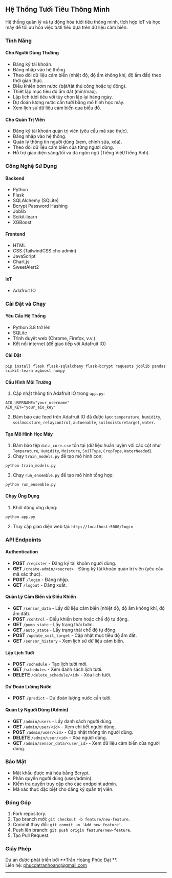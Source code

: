 
## Hệ Thống Tưới Tiêu Thông Minh

Hệ thống quản lý và tự động hóa tưới tiêu thông minh, tích hợp IoT và học máy để tối ưu hóa việc tưới tiêu dựa trên dữ liệu cảm biến.

### Tính Năng

#### Cho Người Dùng Thường
- Đăng ký tài khoản.
- Đăng nhập vào hệ thống.
- Theo dõi dữ liệu cảm biến (nhiệt độ, độ ẩm không khí, độ ẩm đất) theo thời gian thực.
- Điều khiển bơm nước (bật/tắt thủ công hoặc tự động).
- Thiết lập mục tiêu độ ẩm đất (min/max).
- Lập lịch tưới tiêu với tùy chọn lặp lại hàng ngày.
- Dự đoán lượng nước cần tưới bằng mô hình học máy.
- Xem lịch sử dữ liệu cảm biến qua biểu đồ.

#### Cho Quản Trị Viên
- Đăng ký tài khoản quản trị viên (yêu cầu mã xác thực).
- Đăng nhập vào hệ thống.
- Quản lý thông tin người dùng (xem, chỉnh sửa, xóa).
- Theo dõi dữ liệu cảm biến của từng người dùng.
- Hỗ trợ giao diện sáng/tối và đa ngôn ngữ (Tiếng Việt/Tiếng Anh).

### Công Nghệ Sử Dụng

#### Backend
- Python
- Flask
- SQLAlchemy (SQLite)
- Bcrypt Password Hashing
- Joblib
- Scikit-learn
- XGBoost

#### Frontend
- HTML
- CSS (TailwindCSS cho admin)
- JavaScript
- Chart.js
- SweetAlert2

#### IoT
- Adafruit IO

### Cài Đặt và Chạy

#### Yêu Cầu Hệ Thống
- Python 3.8 trở lên
- SQLite
- Trình duyệt web (Chrome, Firefox, v.v.)
- Kết nối internet (để giao tiếp với Adafruit IO)

#### Cài Đặt
```
pip install flask flask-sqlalchemy flask-bcrypt requests joblib pandas scikit-learn xgboost numpy
```

#### Cấu Hình Môi Trường
1. Cập nhật thông tin Adafruit IO trong `app.py`:
```
AIO_USERNAME="your_username"
AIO_KEY="your_aio_key"
```
2. Đảm bảo các feed trên Adafruit IO đã được tạo: `temperature`, `humidity`, `soilmoisture`, `relaycontrol`, `autoenable`, `soilmoisturetarget`, `water`.

#### Tạo Mô Hình Học Máy
1. Đảm bảo tệp `data_core.csv` tồn tại (dữ liệu huấn luyện với các cột như `Temparature`, `Humidity`, `Moisture`, `SoilType`, `CropType`, `WaterNeeded`).
2. Chạy `train_models.py` để tạo mô hình con:
```
python train_models.py
```
3. Chạy `run_ensemble.py` để tạo mô hình tổng hợp:
```
python run_ensemble.py
```

#### Chạy Ứng Dụng
1. Khởi động ứng dụng:
```
python app.py
```
2. Truy cập giao diện web tại: `http://localhost:5000/login`

### API Endpoints

#### Authentication
- **POST** `/register` - Đăng ký tài khoản người dùng.
- **GET** `/create-admin/<secret>` - Đăng ký tài khoản quản trị viên (yêu cầu mã xác thực).
- **POST** `/login` - Đăng nhập.
- **GET** `/logout` - Đăng xuất.

#### Quản Lý Cảm Biến và Điều Khiển
- **GET** `/sensor_data` - Lấy dữ liệu cảm biến (nhiệt độ, độ ẩm không khí, độ ẩm đất).
- **POST** `/control` - Điều khiển bơm hoặc chế độ tự động.
- **GET** `/pump_state` - Lấy trạng thái bơm.
- **GET** `/auto_state` - Lấy trạng thái chế độ tự động.
- **POST** `/update_soil_target` - Cập nhật mục tiêu độ ẩm đất.
- **GET** `/sensor_history` - Xem lịch sử dữ liệu cảm biến.

#### Lập Lịch Tưới
- **POST** `/schedule` - Tạo lịch tưới mới.
- **GET** `/schedules` - Xem danh sách lịch tưới.
- **DELETE** `/delete_schedule/<id>` - Xóa lịch tưới.

#### Dự Đoán Lượng Nước
- **POST** `/predict` - Dự đoán lượng nước cần tưới.

#### Quản Lý Người Dùng (Admin)
- **GET** `/admin/users` - Lấy danh sách người dùng.
- **GET** `/admin/user/<id>` - Xem chi tiết người dùng.
- **POST** `/admin/user/<id>` - Cập nhật thông tin người dùng.
- **DELETE** `/admin/user/<id>` - Xóa người dùng.
- **GET** `/admin/sensor_data/<user_id>` - Xem dữ liệu cảm biến của người dùng.

### Bảo Mật
- Mật khẩu được mã hóa bằng Bcrypt.
- Phân quyền người dùng (user/admin).
- Kiểm tra quyền truy cập cho các endpoint admin.
- Mã xác thực đặc biệt cho đăng ký quản trị viên.

### Đóng Góp
1. Fork repository.
2. Tạo branch mới: `git checkout -b feature/new-feature`.
3. Commit thay đổi: `git commit -m 'Add new feature'`.
4. Push lên branch: `git push origin feature/new-feature`.
5. Tạo Pull Request.

### Giấy Phép
Dự án được phát triển bởi **Trần Hoàng Phúc Đạt **.  
Liên hệ: phucdatranhoang@gmail.com

---

